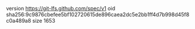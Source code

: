 version https://git-lfs.github.com/spec/v1
oid sha256:9c9876cbefee5bf102720615de896caea2dc5e2bb1ff4d7b998d45f8c0a489a8
size 1653
